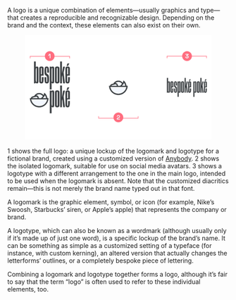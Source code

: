 A logo is a unique combination of elements—usually graphics and type—that creates a reproducible and recognizable design. Depending on the brand and the context, these elements can also exist on their own.

<figure>

![A full logo on the left, followed by just its logomark in the center, then just a logotype (arranged differently to the main logo) on the right.](images/thumbnail.svg)

</figure>
<figcaption>1 shows the full logo: a unique lockup of the logomark and logotype for a fictional brand, created using a customized version of <a href="https://fonts.google.com/specimen/Anybody">Anybody</a>. 2 shows the isolated logomark, suitable for use on social media avatars. 3 shows a logotype with a different arrangement to the one in the main logo, intended to be used when the logomark is absent. Note that the customized diacritics remain—this is not merely the brand name typed out in that font.</figcaption>

A logomark is the graphic element, symbol, or icon (for example, Nike’s Swoosh, Starbucks’ siren, or Apple’s apple) that represents the company or brand. 

A logotype, which can also be known as a wordmark (although usually only if it’s made up of just one word), is a specific lockup of the brand’s name. It can be something as simple as a customized setting of a typeface (for instance, with custom kerning), an altered version that actually changes the  letterforms’ outlines, or a completely bespoke piece of lettering.

Combining a logomark and logotype together forms a logo, although it’s fair to say that the term “logo” is often used to refer to these individual elements, too.
